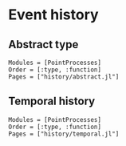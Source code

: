 # Event history

## Abstract type

```@autodocs
Modules = [PointProcesses]
Order = [:type, :function]
Pages = ["history/abstract.jl"]
```

## Temporal history

```@autodocs
Modules = [PointProcesses]
Order = [:type, :function]
Pages = ["history/temporal.jl"]
```
